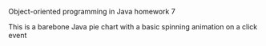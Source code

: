Object-oriented programming in Java homework 7

This is a barebone Java pie chart with a basic spinning animation on a click event
